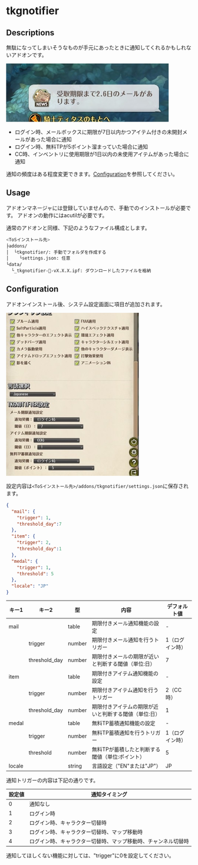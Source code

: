 # tkgnotifier

## Descriptions

無駄になってしまいそうなものが手元にあったときに通知してくれるかもしれないアドオンです。

![tkgnotifierimage](./img/tkgnotifier_image.jpg "イメージ")

* ログイン時、メールボックスに期限が7日以内かつアイテム付きの未開封メールがあった場合に通知
* ログイン時、無料TPが5ポイント溜まっていた場合に通知
* CC時、インベントリに使用期限が1日以内の未使用アイテムがあった場合に通知

通知の頻度はある程度変更できます。[Configuration](#Configuration)を参照してください。

## Usage

アドオンマネージャには登録していませんので、手動でのインストールが必要です。
アドオンの動作にはacutilが必要です。

通常のアドオンと同様、下記のようなファイル構成とします。

```bash
<ToSインストール先>
├addons/
│  └tkgnotifier/: 手動でフォルダを作成する
│    └settings.json: 任意
└data/
  └_tkgnotifier-🦎-vX.X.X.ipf: ダウンロードしたファイルを格納
```

## Configuration

アドオンインストール後、システム設定画面に項目が追加されます。

![tkgnotifierimage](./img/tkgnotifier_settings.jpg "イメージ")

設定内容は`<ToSインストール先>/addons/tkgnotifier/settings.json`に保存されます。

```json
{
  "mail": {
    "trigger": 1,
    "threshold_day":7
  },
  "item": {
    "trigger": 2,
    "threshold_day":1
  },
  "medal": {
    "trigger": 1,
    "threshold": 5
  },
  "locale": "JP" 
}
```

|キー1|キー2|型|内容|デフォルト値|
-|-|-|-|-
|mail||table|期限付きメール通知機能の設定|-|
||trigger|number|期限付きメール通知を行うトリガー|1（ログイン時）|
||threshold_day|number|期限付きメールの期限が近いと判断する閾値（単位:日）|7|
|item||table|期限付きアイテム通知機能の設定|-|
||trigger|number|期限付きアイテム通知を行うトリガー|2（CC時）|
||threshold_day|number|期限付きアイテムの期限が近いと判断する閾値（単位:日）|1|
|medal||table|無料TP蓄積通知機能の設定|-|
||trigger|number|無料TP蓄積通知を行うトリガー|1（ログイン時）|
||threshold|number|無料TPが蓄積したと判断する閾値（単位:ポイント）|5|
|locale||string|言語設定（"EN"または"JP"）|JP|

通知トリガーの内容は下記の通りです。

|設定値|通知タイミング|
-|-
|0|通知なし|
|1|ログイン時|
|2|ログイン時、キャラクター切替時|
|3|ログイン時、キャラクター切替時、マップ移動時|
|4|ログイン時、キャラクター切替時、マップ移動時、チャンネル切替時|

通知してほしくない機能に対しては、"trigger"に0を設定してください。
